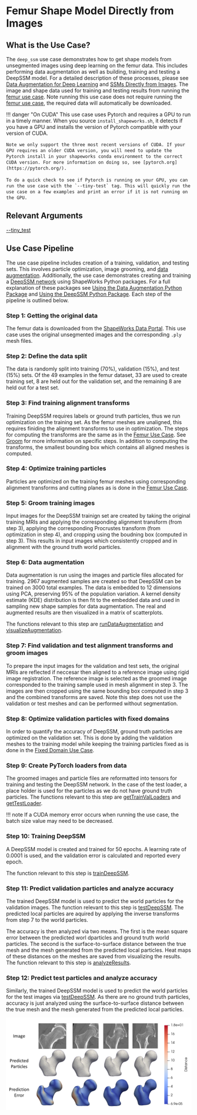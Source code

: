 # Femur Shape Model Directly from Images

## What is the Use Case? 
The `deep_ssm` use case demonstrates how to get shape models from unsegmented images using deep learning on the femur data. This includes performing data augmentation as well as building, training and testing a DeepSSM model. For a detailed description of these processes, please see [Data Augmentation for Deep Learning](../../deep-learning/data-augmentation.md) and [SSMs Directly from Images](../../deep-learning/deep-ssm.md). The image and shape data used for training and testing results from running the [femur use case](../constraint-based/femur-cutting-planes.md). Note running this use case does not require running the [femur use case](../constraint-based/femur-cutting-planes.md), the required data will automatically be downloaded.

!!! danger "On CUDA"
    This use case uses Pytorch and requires a GPU to run in a timely manner. When you source `install_shapeworks.sh`, it detects if you have a GPU and installs the version of Pytorch compatible with your version of CUDA. 
    
    Note we only support the three most recent versions of CUDA. If your GPU requires an older CUDA version, you will need to update the Pytorch install in your shapeworks conda environment to the correct CUDA version. For more information on doing so, see [pytorch.org](https://pytorch.org/). 
    
    To do a quick check to see if Pytorch is running on your GPU, you can run the use case with the `--tiny-test` tag. This will quickly run the use case on a few examples and print an error if it is not running on the GPU.

## Relevant Arguments
[--tiny_test](../use-cases.md#-tiny_test)

## Use Case Pipeline

The use case pipeline includes creation of a training, validation, and testing sets. This involves particle optimization, image grooming, and [data augmentation](../../deep-learning/data-augmentation.md). Additionally, the use case demonstrates creating and training a [DeepSSM network](../../deep-learning/deep-ssm.md) using ShapeWorks Python packages. For a full explanation of these packages see [Using the Data Augmentation Python Package](../../deep-learning/data-augmentation.md#Using-the-Data-Augmentation-Package) and [Using the DeepSSM Python Package](../../deep-learning/deep-ssm.md#Using-the-DeepSSM-Python-Package). Each step of the pipeline is outlined below.

### Step 1: Getting the original data

The femur data is downloaded from the [ShapeWorks Data Portal](https://girder.shapeworks-cloud.org). This use case uses the original unsegmented images and the corresponding `.ply` mesh files. 

### Step 2: Define the data split
The data is randomly split into training (70%), validation (15%), and test (15%) sets. Of the 49 examples in the femur dataset, 33 are used to create training set, 8 are held out for the validation set, and the remaining 8 are held out for a test set. 

### Step 3: Find training alignment transforms
Training DeepSSM requires labels or ground truth particles, thus we run optimization on the training set. As the femur meshes are unaligned, this requires finiding the alignment transforms to use in optimization. The steps for computing the transforms are the same as in the [Femur Use Case](../constraint-based/femur-cutting-planes.md). See [Groom](../../workflow/groom.md) for more information on specific steps. In addition to computing the transforms, the smallest bounding box which contains all aligned meshes is computed. 

### Step 4: Optimize training particles
Particles are optimized on the training femur meshes using corresponding alignment transforms and cutting planes as is done in the [Femur Use Case](../constraint-based/femur-cutting-planes.md).

### Step 5: Groom training images
Input images for the DeepSSM trainign set are created by taking the original training MRIs and applying the corresponding alignment transform (from step 3), applying the corresponding Procrustes transform (from optimization in step 4), and cropping using the boudning box (computed in step 3). This results in input images which consistently cropped and in alignment with the ground truth world particles.

### Step 6: Data augmentation
Data augmentation is run using the images and particle files allocated for training. 2967 augmented samples are created so that DeepSSM can be trained on 3000 total examples. The data is embedded to 12 dimensions using PCA, preserving 95% of the population variation. A kernel density estimate (KDE) distribution is then fit to the embedded data and used in sampling new shape samples for data augmentation. The real and augmented results are then visualized in a matrix of scatterplots.

The functions relevant to this step are [runDataAugmentation](../../deep-learning/data-augmentation.md#Running-Data-Augmentation) and [visualizeAugmentation](../../deep-learning/data-augmentation.md#Visualizing-Data-Augmentation).

### Step 7: Find validation and test alignment transforms and groom images
To prepare the input images for the validation and test sets, the original MRIs are reflected if neccesar then aligned to a reference image using rigid image registration. The reference image is selected as the groomed image corresponded to the training sample used in mesh alignment in step 3. The images are then cropped using the same bounding box computed in step 3 and the combined transforms are saved. Note this step does not use the validation or test meshes and can be performed without segmentation.

### Step 8: Optimize validation particles with fixed domains
In order to quantify the accuracy of DeepSSM, ground truth particles are optimized on the validation set. This is done by adding the validation meshes to the training model while keeping the training particles fixed as is done in the [Fixed Domain Use Case](../multistep/fixed-domain-ellipsoid.md).

### Step 9: Create PyTorch loaders from data
The groomed images and particle files are reformatted into tensors for training and testing the DeepSSM network. In the case of the test loader, a place holder is used for the particles as we do not have ground truth particles.
The functions relevant to this step are [getTrainValLoaders](../../deep-learning/deep-ssm.md#Get-train-and-validation-torch-loaders) and [getTestLoader](../../deep-learning/deep-ssm.md#Get-test-torch-loader).

!!! note 
    If a CUDA memory error occurs when running the use case, the batch size value may need to be decreased. 

### Step 10: Training DeepSSM 
A DeepSSM model is created and trained for 50 epochs. A learning rate of 0.0001 is used, and the validation error is calculated and reported every epoch.

The function relevant to this step is [trainDeepSSM](../../deep-learning/deep-ssm.md#Train-DeepSSM).

### Step 11: Predict validation particles and analyze accuracy
The trained DeepSSM model is used to predict the world particles for the validation images. The function relevant to this step is [testDeepSSM](../../deep-learning/deep-ssm.md#Test-DeepSSM). The predicted local particles are aquired by applying the inverse transforms from step 7 to the world particles. 

The accuracy is then analyzed via two means. The first is the mean square error between the predicted worl dparticles and ground truth world particles. The second is the surface-to-surface distance between the true mesh and the mesh generated from the predicted local particles. Heat maps of these distances on the meshes are saved from visualizing the results. The function relevant to this step is [analyzeResults](../../deep-learning/deep-ssm.md#Analyze-Results).

### Step 12: Predict test particles and analyze accuracy
Similarly, the trained DeepSSM model is used to predict the world particles for the test images via [testDeepSSM](../../deep-learning/deep-ssm.md#Test-DeepSSM). As there are no ground truth particles, accuracy is just analyzed using the surface-to-surface distance between the true mesh and the mesh generated from the predicted local particles. 

![DeepSSM Results](../../img/deep-learning/DeepSSMResults.png)
